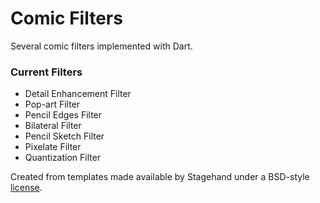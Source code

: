 # Comic Filters
Several comic filters implemented with Dart.

### Current Filters
- Detail Enhancement Filter
- Pop-art Filter
- Pencil Edges Filter
- Bilateral Filter
- Pencil Sketch Filter
- Pixelate Filter
- Quantization Filter

Created from templates made available by Stagehand under a BSD-style
[license](https://github.com/dart-lang/stagehand/blob/master/LICENSE).
